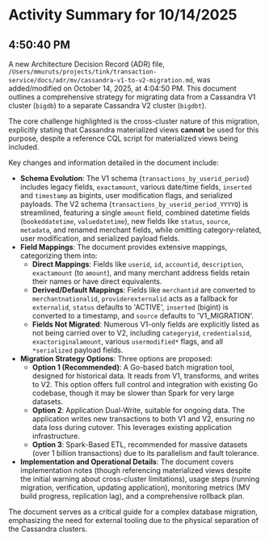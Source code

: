 # Activity Summary for 10/14/2025

## 4:50:40 PM
A new Architecture Decision Record (ADR) file, `/Users/mmuruts/projects/tink/transaction-service/docs/adr/mv/cassandra-v1-to-v2-migration.md`, was added/modified on October 14, 2025, at 4:04:50 PM. This document outlines a comprehensive strategy for migrating data from a Cassandra V1 cluster (`bigdb`) to a separate Cassandra V2 cluster (`bigdbt`).

The core challenge highlighted is the cross-cluster nature of this migration, explicitly stating that Cassandra materialized views **cannot** be used for this purpose, despite a reference CQL script for materialized views being included.

Key changes and information detailed in the document include:

*   **Schema Evolution**: The V1 schema (`transactions_by_userid_period`) includes legacy fields, `exactamount`, various date/time fields, `inserted` and `timestamp` as bigints, user modification flags, and serialized payloads. The V2 schema (`transactions_by_userid_period_YYYYQ`) is streamlined, featuring a single `amount` field, combined datetime fields (`bookeddatetime`, `valuedatetime`), new fields like `status`, `source`, `metadata`, and renamed merchant fields, while omitting category-related, user modification, and serialized payload fields.
*   **Field Mappings**: The document provides extensive mappings, categorizing them into:
    *   **Direct Mappings**: Fields like `userid`, `id`, `accountid`, `description`, `exactamount` (to `amount`), and many merchant address fields retain their names or have direct equivalents.
    *   **Derived/Default Mappings**: Fields like `merchantid` are converted to `merchantnationalid`, `providerexternalid` acts as a fallback for `externalid`, `status` defaults to 'ACTIVE', `inserted` (bigint) is converted to a timestamp, and `source` defaults to 'V1_MIGRATION'.
    *   **Fields Not Migrated**: Numerous V1-only fields are explicitly listed as not being carried over to V2, including `categoryid`, `credentialsid`, `exactoriginalamount`, various `usermodified*` flags, and all `*serialized` payload fields.
*   **Migration Strategy Options**: Three options are proposed:
    *   **Option 1 (Recommended)**: A Go-based batch migration tool, designed for historical data. It reads from V1, transforms, and writes to V2. This option offers full control and integration with existing Go codebase, though it may be slower than Spark for very large datasets.
    *   **Option 2**: Application Dual-Write, suitable for ongoing data. The application writes new transactions to both V1 and V2, ensuring no data loss during cutover. This leverages existing application infrastructure.
    *   **Option 3**: Spark-Based ETL, recommended for massive datasets (over 1 billion transactions) due to its parallelism and fault tolerance.
*   **Implementation and Operational Details**: The document covers implementation notes (though referencing materialized views despite the initial warning about cross-cluster limitations), usage steps (running migration, verification, updating application), monitoring metrics (MV build progress, replication lag), and a comprehensive rollback plan.

The document serves as a critical guide for a complex database migration, emphasizing the need for external tooling due to the physical separation of the Cassandra clusters.